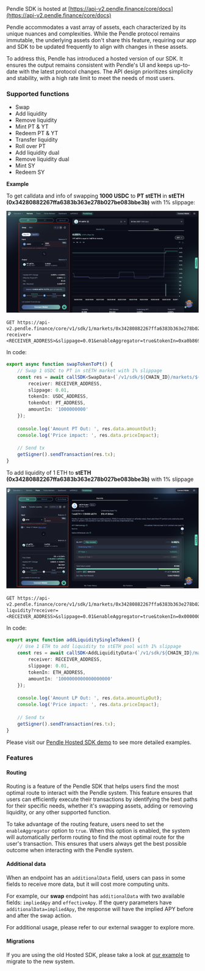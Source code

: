 Pendle SDK is hosted at [https://api-v2.pendle.finance/core/docs](https://api-v2.pendle.finance/core/docs)

Pendle accommodates a vast array of assets, each characterized by its unique nuances and complexities. While the Pendle protocol remains immutable, the underlying assets don't share this feature, requiring our app and SDK to be updated frequently to align with changes in these assets.

To address this, Pendle has introduced a hosted version of our SDK. It ensures the output remains consistent with Pendle's UI and keeps up-to-date with the latest protocol changes. The API design prioritizes simplicity and stability, with a high rate limit to meet the needs of most users.

### Supported functions

- Swap
- Add liquidity
- Remove liquidity
- Mint PT & YT
- Redeem PT & YT
- Transfer liquidity
- Roll over PT
- Add liquidity dual
- Remove liquidity dual
- Mint SY
- Redeem SY

**Example**

To get calldata and info of swapping **1000 USDC** to **PT stETH** in **stETH (0x34280882267ffa6383b363e278b027be083bbe3b)** with 1% slippage:

![SDK swap](/img/Developers/sdk_swap_usdc.png "SDK swap")

```
GET https://api-v2.pendle.finance/core/v1/sdk/1/markets/0x34280882267ffa6383b363e278b027be083bbe3b/swap?receiver=<RECEIVER_ADDRESS>&slippage=0.01&enableAggregator=true&tokenIn=0xa0b86991c6218b36c1d19d4a2e9eb0ce3606eb48&tokenOut=0xb253eff1104802b97ac7e3ac9fdd73aece295a2c&amountIn=1000000000&additionalData=impliedApy
```

In code:
```ts
export async function swapTokenToPt() {
    // Swap 1 USDC to PT in stETH market with 1% slippage
    const res = await callSDK<SwapData>(`/v1/sdk/${CHAIN_ID}/markets/${MARKET_ADDRESS}/swap`, {
        receiver: RECEIVER_ADDRESS,
        slippage: 0.01,
        tokenIn: USDC_ADDRESS,
        tokenOut: PT_ADDRESS,
        amountIn: '1000000000'
    });

    console.log('Amount PT Out: ', res.data.amountOut);
    console.log('Price impact: ', res.data.priceImpact);

    // Send tx
    getSigner().sendTransaction(res.tx);
}
```

To add liquidity of 1 ETH to **stETH (0x34280882267ffa6383b363e278b027be083bbe3b)** with 1% slippage

![SDK add liquidity](/img/Developers/sdk_add_liquidity.png "SDK add liquidity")

```
GET https://api-v2.pendle.finance/core/v1/sdk/1/markets/0x34280882267ffa6383b363e278b027be083bbe3b/add-liquidity?receiver=<RECEIVER_ADDRESS>&slippage=0.01&enableAggregator=true&tokenIn=0x0000000000000000000000000000000000000000&amountIn=1000000000000000000&zpi=false&additionalData=impliedApy
```

In code:

```ts
export async function addLiquiditySingleToken() {
    // Use 1 ETH to add liquidity to stETH pool with 1% slippage
    const res = await callSDK<AddLiquidityData>(`/v1/sdk/${CHAIN_ID}/markets/${MARKET_ADDRESS}/add-liquidity`, {
        receiver: RECEIVER_ADDRESS,
        slippage: 0.01,
        tokenIn: ETH_ADDRESS,
        amountIn: '1000000000000000000'
    });

    console.log('Amount LP Out: ', res.data.amountLpOut);
    console.log('Price impact: ', res.data.priceImpact);

    // Send tx
    getSigner().sendTransaction(res.tx);
}
```

Please visit our [Pendle Hosted SDK demo](https://github.com/pendle-finance/pendle-examples-public/tree/main/hosted-sdk-demo/src) to see more detailed examples.

### Features

#### Routing

Routing is a feature of the Pendle SDK that helps users find the most optimal route to interact with the Pendle system. This feature ensures that users can efficiently execute their transactions by identifying the best paths for their specific needs, whether it's swapping assets, adding or removing liquidity, or any other supported function.

To take advantage of the routing feature, users need to set the `enableAggregator` option to `true`. When this option is enabled, the system will automatically perform routing to find the most optimal route for the user's transaction. This ensures that users always get the best possible outcome when interacting with the Pendle system.

#### Additional data

When an endpoint has an `additionalData` field, users can pass in some fields to receive more data, but it will cost more computing units.

For example, our **swap** endpoint has `additionalData` with two available fields: `impliedApy` and `effectiveApy`. If the query parameters have `additionalData=impliedApy`, the response will have the implied APY before and after the swap action.

For additional usage, please refer to our external swagger to explore more.

#### Migrations

If you are using the old Hosted SDK, please take a look at [our example](https://github.com/pendle-finance/pendle-examples-public/tree/main/hosted-sdk-demo/src/migrations) to migrate to the new system.